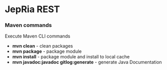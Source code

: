 # JepRia REST
### Maven commands
Execute Maven CLI commands
* __mvn clean__ - clean  packages
* __mvn package__ - package module
* __mvn install__ - package module and install to local cache 
* __mvn javadoc:javadoc gitlog:generate__ - generate Java Documentation